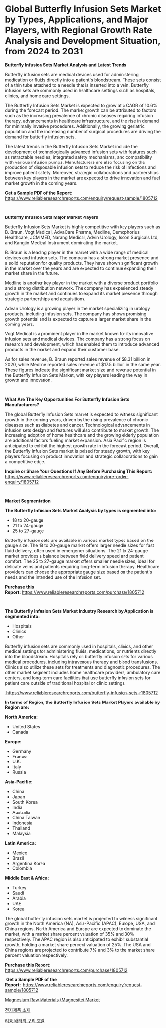 <p><h1>Global Butterfly Infusion Sets Market by Types, Applications, and Major Players, with Regional Growth Rate Analysis and Development Situation, from 2024 to 2031</h1></p><p><strong>Butterfly Infusion Sets Market Analysis and Latest Trends</strong></p>
<p><p>Butterfly infusion sets are medical devices used for administering medication or fluids directly into a patient's bloodstream. These sets consist of a thin tube attached to a needle that is inserted into a vein. Butterfly infusion sets are commonly used in healthcare settings such as hospitals, clinics, and home care settings.</p><p>The Butterfly Infusion Sets Market is expected to grow at a CAGR of 10.6% during the forecast period. The market growth can be attributed to factors such as the increasing prevalence of chronic diseases requiring infusion therapy, advancements in healthcare infrastructure, and the rise in demand for minimally invasive procedures. Additionally, the growing geriatric population and the increasing number of surgical procedures are driving the demand for butterfly infusion sets.</p><p>The latest trends in the Butterfly Infusion Sets Market include the development of technologically advanced infusion sets with features such as retractable needles, integrated safety mechanisms, and compatibility with various infusion pumps. Manufacturers are also focusing on the production of disposable infusion sets to reduce the risk of infections and improve patient safety. Moreover, strategic collaborations and partnerships between key players in the market are expected to drive innovation and fuel market growth in the coming years.</p></p>
<p><strong>Get a Sample PDF of the Report:&nbsp;</strong> <a href="https://www.reliableresearchreports.com/enquiry/request-sample/1805712">https://www.reliableresearchreports.com/enquiry/request-sample/1805712</a></p>
<p>&nbsp;</p>
<p><strong>Butterfly Infusion Sets Major Market Players</strong></p>
<p><p>Butterfly Infusion Sets Market is highly competitive with key players such as B. Braun, Vogt Medical, AdvaCare Pharma, Medline, Demophorius Healthcare, JCM MED, Narang Medical, Advin Urology, Iscon Surgicals Ltd, and Kangjin Medical Instrument dominating the market. </p><p>B. Braun is a leading player in the market with a wide range of medical devices and infusion sets. The company has a strong market presence and a solid reputation for quality products. They have shown significant growth in the market over the years and are expected to continue expanding their market share in the future.</p><p>Medline is another key player in the market with a diverse product portfolio and a strong distribution network. The company has experienced steady growth in the market and continues to expand its market presence through strategic partnerships and acquisitions.</p><p>Advan Urology is a growing player in the market specializing in urology products, including infusion sets. The company has shown promising growth potential and is expected to capture a larger market share in the coming years.</p><p>Vogt Medical is a prominent player in the market known for its innovative infusion sets and medical devices. The company has a strong focus on research and development, which has enabled them to introduce advanced products in the market and expand their customer base.</p><p>As for sales revenue, B. Braun reported sales revenue of $8.31 billion in 2020, while Medline reported sales revenue of $17.5 billion in the same year. These figures indicate the significant market size and revenue potential in the Butterfly Infusion Sets Market, with key players leading the way in growth and innovation.</p></p>
<p>&nbsp;</p>
<p><strong>What Are The Key Opportunities For Butterfly Infusion Sets Manufacturers?</strong></p>
<p><p>The global Butterfly Infusion Sets market is expected to witness significant growth in the coming years, driven by the rising prevalence of chronic diseases such as diabetes and cancer. Technological advancements in infusion sets design and features will also contribute to market growth. The increasing adoption of home healthcare and the growing elderly population are additional factors fueling market expansion. Asia Pacific region is anticipated to exhibit the highest growth rate in the forecast period. Overall, the Butterfly Infusion Sets market is poised for steady growth, with key players focusing on product innovation and strategic collaborations to gain a competitive edge.</p></p>
<p><strong>Inquire or Share Your Questions If Any Before Purchasing This Report:</strong> <a href="https://www.reliableresearchreports.com/enquiry/pre-order-enquiry/1805712">https://www.reliableresearchreports.com/enquiry/pre-order-enquiry/1805712</a></p>
<p>&nbsp;</p>
<p><strong>Market Segmentation</strong></p>
<p><strong>The Butterfly Infusion Sets Market Analysis by types is segmented into:</strong></p>
<p><ul><li>18 to 20-gauge</li><li>21 to 24-gauge</li><li>25 to 27-gauge</li></ul></p>
<p><p>Butterfly infusion sets are available in various market types based on the gauge size. The 18 to 20-gauge market offers larger needle sizes for fast fluid delivery, often used in emergency situations. The 21 to 24-gauge market provides a balance between fluid delivery speed and patient comfort. The 25 to 27-gauge market offers smaller needle sizes, ideal for delicate veins and patients requiring long-term infusion therapy. Healthcare providers can choose the appropriate gauge size based on the patient's needs and the intended use of the infusion set.</p></p>
<p><strong>Purchase this Report:&nbsp;</strong><a href="https://www.reliableresearchreports.com/purchase/1805712">https://www.reliableresearchreports.com/purchase/1805712</a></p>
<p>&nbsp;</p>
<p><strong>The Butterfly Infusion Sets Market Industry Research by Application is segmented into:</strong></p>
<p><ul><li>Hospitals</li><li>Clinics</li><li>Other</li></ul></p>
<p><p>Butterfly infusion sets are commonly used in hospitals, clinics, and other medical settings for administering fluids, medications, or nutrients directly into the bloodstream. Hospitals rely on butterfly infusion sets for various medical procedures, including intravenous therapy and blood transfusions. Clinics also utilize these sets for treatments and diagnostic procedures. The other market segment includes home healthcare providers, ambulatory care centers, and long-term care facilities that use butterfly infusion sets for patient care outside of traditional hospital or clinic settings.</p></p>
<p><a href="https://www.reliableresearchreports.com/butterfly-infusion-sets-r1805712">&nbsp;https://www.reliableresearchreports.com/butterfly-infusion-sets-r1805712</a></p>
<p><strong>In terms of Region, the Butterfly Infusion Sets Market Players available by Region are:</strong></p>
<p>
    <p> <strong> North America: </strong>
        <ul>
            <li>United States</li>
            <li>Canada</li>
        </ul>
        </p> 
    <p> <strong> Europe: </strong>
        <ul>
            <li>Germany</li>
            <li>France</li>
            <li>U.K.</li>
            <li>Italy</li>
            <li>Russia</li>
        </ul>
        </p> 
    <p> <strong> Asia-Pacific: </strong>
        <ul>
            <li>China</li>
            <li>Japan</li>
            <li>South Korea</li>
            <li>India</li>
            <li>Australia</li>
            <li>China Taiwan</li>
            <li>Indonesia</li>
            <li>Thailand</li>
            <li>Malaysia</li>
        </ul>
        </p> 
    <p> <strong> Latin America: </strong>
        <ul>
            <li>Mexico</li>
            <li>Brazil</li>
            <li>Argentina Korea</li>
            <li>Colombia</li>
        </ul>
        </p> 
    <p> <strong> Middle East & Africa: </strong>
        <ul>
            <li>Turkey</li>
            <li>Saudi</li>
            <li>Arabia</li>
            <li>UAE</li>
            <li>Korea</li>
        </ul>
    </p>
    </p>
<p><p>The global butterfly infusion sets market is projected to witness significant growth in the North America (NA), Asia-Pacific (APAC), Europe, USA, and China regions. North America and Europe are expected to dominate the market, with a market share percent valuation of 35% and 30% respectively. The APAC region is also anticipated to exhibit substantial growth, holding a market share percent valuation of 25%. The USA and China regions are projected to contribute 7% and 3% to the market share percent valuation respectively.</p></p>
<p><strong>Purchase this Report: </strong><a href="https://www.reliableresearchreports.com/purchase/1805712">https://www.reliableresearchreports.com/purchase/1805712</a></p>
<p>&nbsp;<strong>Get a Sample PDF of the Report:&nbsp;&nbsp;</strong><a href="https://www.reliableresearchreports.com/enquiry/request-sample/1805712">https://www.reliableresearchreports.com/enquiry/request-sample/1805712</a></p>
<p><strong></strong></p>
<p><p><a href="https://issuu.com/reportprime-2/docs/magnesium-raw-materials-magnesite-market-size-2030">Magnesium Raw Materials (Magnesite) Market</a></p><p><a href="https://medium.com/@hulk678678/%EC%A0%84%EC%9E%90-%EC%86%8C%EC%9E%AC-%EC%8B%9C%EC%9E%A5-%EC%A1%B0%EC%82%AC-%EB%B3%B4%EA%B3%A0%EC%84%9C-%EA%B7%B8-%EC%97%AD%EC%82%AC-%EB%B0%8F-2024%EB%85%84%EB%B6%80%ED%84%B0-2031%EB%85%84%EA%B9%8C%EC%A7%80%EC%9D%98-%EC%98%88%EC%B8%A1-2e4133705aea">전자제품 소재</a></p><p><a href="https://medium.com/@raymondietrich7892023/%EB%A6%AC%ED%8A%AC-%EB%B0%B0%ED%84%B0%EB%A6%AC-%EA%B5%AC%EB%A6%AC-%ED%98%B8%EC%9D%BC-%EC%8B%9C%EC%9E%A5-%EC%8B%9C%EC%9E%A5-%EC%A0%90%EC%9C%A0%EC%9C%A8-%EC%8B%9C%EC%9E%A5-%EB%8F%99%ED%96%A5-%EB%B0%8F-%EB%AF%B8%EB%9E%98-%EC%84%B1%EC%9E%A5-%ED%83%90%EC%83%89-4b47d94049ff">리튬 배터리 구리 호일</a></p></p>